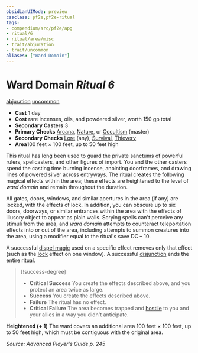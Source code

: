 ```yaml
---
obsidianUIMode: preview
cssclass: pf2e,pf2e-ritual
tags:
- compendium/src/pf2e/apg
- ritual/6
- ritual/area/misc
- trait/abjuration
- trait/uncommon
aliases: ["Ward Domain"]
---
```

# Ward Domain *Ritual 6*  
[abjuration](../../../rules/traits/abjuration.md)  [uncommon](../../../rules/traits/uncommon.md)  

- **Cast** 1 day
- **Cost** rare incenses, oils, and powdered silver, worth 150 gp total
- **Secondary Casters** 3
- **Primary Checks** [Arcana](../../skills.md#Arcana), [Nature](../../skills.md#Nature), or [Occultism](../../skills.md#Occultism) (master)
- **Secondary Checks** [Lore](../../skills.md#Lore) (any), [Survival](../../skills.md#Survival), [Thievery](../../skills.md#Thievery)
- **Area**100 feet × 100 feet, up to 50 feet high

This ritual has long been used to guard the private sanctums of powerful rulers, spellcasters, and other figures of import. You and the other casters spend the casting time burning incense, anointing doorframes, and drawing lines of powered silver across entryways. The ritual creates the following magical effects within the area; these effects are heightened to the level of _ward domain_ and remain throughout the duration.

All gates, doors, windows, and similar apertures in the area (if any) are locked, with the effects of lock. In addition, you can obscure up to six doors, doorways, or similar entrances within the area with the effects of illusory object to appear as plain walls. Scrying spells can't perceive any stimuli from the area, and _ward domain_ attempts to counteract teleportation effects into or out of the area, including attempts to summon creatures into the area, using a modifier equal to the ritual's save DC – 10.

A successful [dispel magic](../dispel-magic.md) used on a specific effect removes only that effect (such as the [lock](../lock.md) effect on one window). A successful [disjunction](../disjunction.md) ends the entire ritual.

> [!success-degree] 
> - **Critical Success** You create the effects described above, and you protect an area twice as large.
> - **Success** You create the effects described above.
> - **Failure** The ritual has no effect.
> - **Critical Failure** The area becomes trapped and [hostile](../../../rules/conditions.md#Hostile) to you and your allies in a way you didn't anticipate.

**Heightened (+ 1)** The ward covers an additional area 100 feet × 100 feet, up to 50 feet high, which must be contiguous with the original area.

*Source: Advanced Player's Guide p. 245*